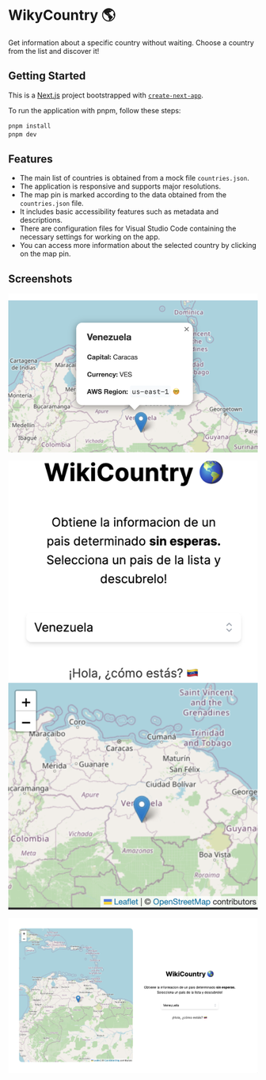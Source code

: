 # WikyCountry 🌎

Get information about a specific country without waiting. Choose a country from the list and discover it!

## Getting Started

This is a [Next.js](https://nextjs.org/) project bootstrapped with [`create-next-app`](https://github.com/vercel/next.js/tree/canary/packages/create-next-app).

To run the application with pnpm, follow these steps:

```bash
pnpm install
pnpm dev
```

## Features

- The main list of countries is obtained from a mock file `countries.json`.
- The application is responsive and supports major resolutions.
- The map pin is marked according to the data obtained from the `countries.json` file.
- It includes basic accessibility features such as metadata and descriptions.
- There are configuration files for Visual Studio Code containing the necessary settings for working on the app.
- You can access more information about the selected country by clicking on the map pin.

## Screenshots

![Pin information](image.png)

![Mobile viewport](image-1.png)

![Desktop viewport](image-2.png)